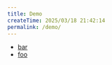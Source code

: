 ```yaml
---
title: Demo
createTime: 2025/03/18 21:42:14
permalink: /demo/
---
```


- [bar](./bar.md)
- [foo](./foo.md)
